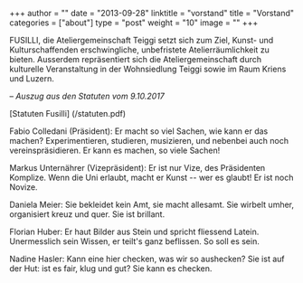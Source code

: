 +++
author = ""
date = "2013-09-28"
linktitle = "vorstand"
title = "Vorstand"
categories = ["about"]
type = "post"
weight = "10"
image = ""
+++

FUSILLI, die Ateliergemeinschaft Teiggi setzt sich zum Ziel, Kunst- und Kulturschaffenden erschwingliche, unbefristete Atelierräumlichkeit zu bieten. Ausserdem repräsentiert sich die Ateliergemeinschaft durch kulturelle Veranstaltung in der Wohnsiedlung Teiggi sowie im Raum Kriens und Luzern.

*– Auszug aus den Statuten vom 9.10.2017*


[Statuten Fusilli] (/statuten.pdf)

Fabio Colledani (Präsident): Er macht so viel Sachen, wie kann er das machen? Experimentieren, studieren, musizieren, und nebenbei auch noch vereinspräsidieren. Er kann es machen, so viele Sachen!

Markus Unternährer (Vizepräsident): Er ist nur Vize, des Präsidenten Komplize. Wenn die Uni erlaubt, macht er Kunst -- wer es glaubt! Er ist noch Novize.

Daniela Meier: Sie bekleidet kein Amt, sie macht allesamt. Sie wirbelt umher, organisiert kreuz und quer. Sie ist brillant.

Florian Huber: Er haut Bilder aus Stein und spricht fliessend Latein. Unermesslich sein Wissen, er teilt's ganz beflissen. So soll es sein.

Nadine Hasler: Kann eine hier checken, was wir so aushecken? Sie ist auf der Hut: ist es fair, klug und gut? Sie kann es checken.

